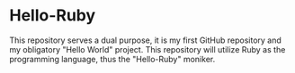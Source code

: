 # Hello-Ruby
This repository serves a dual purpose, it is my first GitHub repository and my obligatory "Hello World" project.
This repository will utilize Ruby as the programming language, thus the "Hello-Ruby" moniker.
